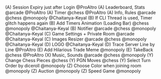 (A) Session Expiry just after Login @ProAltro
(A) Leaderboard, Stats @arcade @ProAltro
(A) Timer @chess @ProAltro
(A) Info, Rules @arcade @chess @monopoly @Chaitanya-Keyal
(B) If CLI Thread is used, Timer glitch happens again
(B) Add Timers Animation (Loading Bar) @chess @monopoly @Chaitanya-Keyal
(B) Notifier @arcade @chess @monopoly @Chaitanya-Keyal
(C) Game Settings + Private Room @arcade @Chaitanya-Keyal
(C) Images Resizer @arcade @chess @monopoly @Chaitanya-Keyal
(D) LOGO @Chaitanya-Keyal
(D) Trace Server Line by Line @ProAltro
(E) Add Hilarious Trade Meme @monopoly
(E) TakeBack @chess @ProAltro
(X) Music, Sounds @arcade @chess @monopoly
(Y) Change Chess Pieces @chess
(Y) PGN Moves @chess
(Y) Select Turn Order by diceroll @monopoly
(Z) Choose Color when joining room @monopoly
(Z) Auction @monopoly
(Z) Speed Game @monopoly
